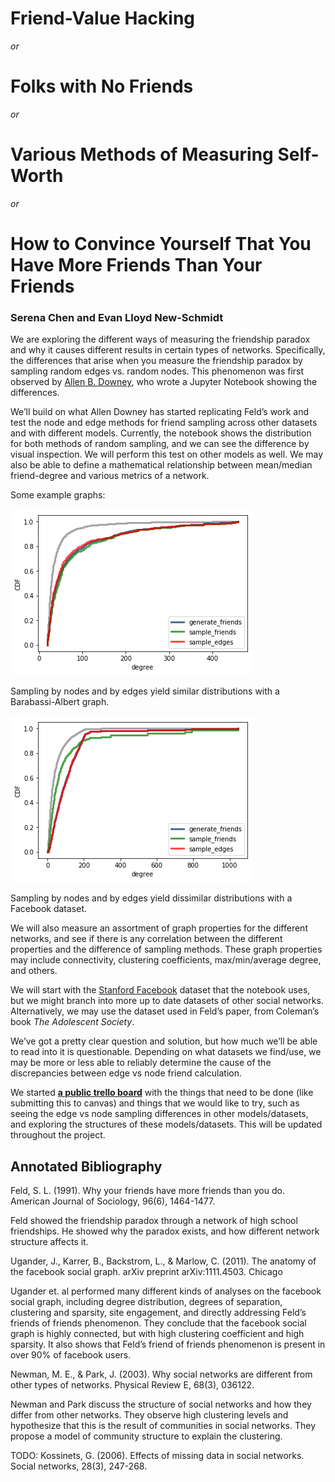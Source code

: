# Friend-Value Hacking
_or_
# Folks with No Friends
_or_
# Various Methods of Measuring Self-Worth
_or_
# How to Convince Yourself That You Have More Friends Than Your Friends

### Serena Chen and Evan Lloyd New-Schmidt

We are exploring the different ways of measuring the friendship paradox and why it causes different results in certain types of networks. Specifically, the differences that arise when you measure the friendship paradox by sampling random edges vs. random nodes. This phenomenon was first observed by [Allen B. Downey](https://scholar.google.com/citations?user=GxBFR3sAAAAJ&hl=en), who wrote a Jupyter Notebook showing the differences.

We’ll build on what Allen Downey has started replicating Feld’s work and test the node and edge methods for friend sampling across other datasets and with different models. Currently, the notebook shows the distribution for both methods of random sampling, and we can see the difference by visual inspection. We will perform this test on other models as well. We may also be able to define a mathematical relationship between mean/median friend-degree and various metrics of a network.

Some example graphs:

![friend comparison with a BA graph](assets/ba_friend_comparison.png)

Sampling by nodes and by edges yield similar distributions with a Barabassi-Albert graph.

![friend comparison with a facebook dataset](assets/fb_friend_comparison.png)

Sampling by nodes and by edges yield dissimilar distributions with a Facebook dataset.

We will also measure an assortment of graph properties for the different networks, and see if there is any correlation between the different properties and the difference of sampling methods. These graph properties may include connectivity, clustering coefficients, max/min/average degree, and others.

We will start with the [Stanford Facebook](https://snap.stanford.edu/data/facebook_combined.txt.gz) dataset that the notebook uses, but we might branch into more up to date datasets of other social networks. Alternatively, we may use the dataset used in Feld’s paper, from Coleman’s book *The Adolescent Society*.

We’ve got a pretty clear question and solution, but how much we’ll be able to read into it is questionable. Depending on what datasets we find/use, we may be more or less able to reliably determine the cause of the discrepancies between edge vs node friend calculation.


We started **[a public trello board](https://trello.com/b/WBuaY8eJ)** with the things that need to be done (like submitting this to canvas) and things that we would like to try, such as seeing the edge vs node sampling differences in other models/datasets, and exploring the structures of these models/datasets. This will be updated throughout the project.

## Annotated Bibliography

Feld, S. L. (1991). Why your friends have more friends than you do. American Journal of Sociology, 96(6), 1464-1477.

Feld showed the friendship paradox through a network of high school friendships. He showed why the paradox exists, and how different network structure affects it.

Ugander, J., Karrer, B., Backstrom, L., & Marlow, C. (2011). The anatomy of the facebook social graph. arXiv preprint arXiv:1111.4503.
Chicago


Ugander et. al performed many different kinds of analyses on the facebook social graph, including degree distribution, degrees of separation, clustering and sparsity, site engagement, and directly addressing Feld’s friends of friends phenomenon. They conclude that the facebook social graph is highly connected, but with high clustering coefficient and high sparsity. It also shows that Feld’s friend of friends phenomenon is present in over 90% of facebook users.

Newman, M. E., & Park, J. (2003). Why social networks are different from other types of networks. Physical Review E, 68(3), 036122.

Newman and Park discuss the structure of social networks and how they differ from other networks. They observe high clustering levels and hypothesize that this is the result of communities in social networks. They propose a model of community structure to explain the clustering.

TODO:
Kossinets, G. (2006). Effects of missing data in social networks. Social networks, 28(3), 247-268.
